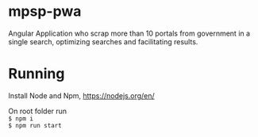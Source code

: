# mpsp-pwa

Angular Application who scrap more than 10 portals from government in a single search, optimizing searches and facilitating results.

# Running
Install Node and Npm, https://nodejs.org/en/

On root folder run <br>
```$ npm i```<br>
```$ npm run start```

